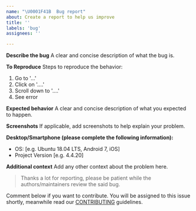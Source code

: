 ```yaml
---
name: "\U0001F41B  Bug report"
about: Create a report to help us improve
title: ''
labels: 'bug'
assignees: ''

---
```


**Describe the bug**
A clear and concise description of what the bug is.

**To Reproduce**
Steps to reproduce the behavior:
1. Go to '...'
2. Click on '....'
3. Scroll down to '....'
4. See error

**Expected behavior**
A clear and concise description of what you expected to happen.

**Screenshots**
If applicable, add screenshots to help explain your problem.

**Desktop/Smartphone (please complete the following information):**
 - OS: [e.g. Ubuntu 18.04 LTS, Android 7, iOS]
 - Project Version [e.g. 4.4.20]

**Additional context**
Add any other context about the problem here.

> Thanks a lot for reporting, please be patient while the authors/maintainers review the said bug.

Comment below if you want to contribute. You will be assigned to this issue shortly, meanwhile read our [CONTRIBUTING]() guidelines.
